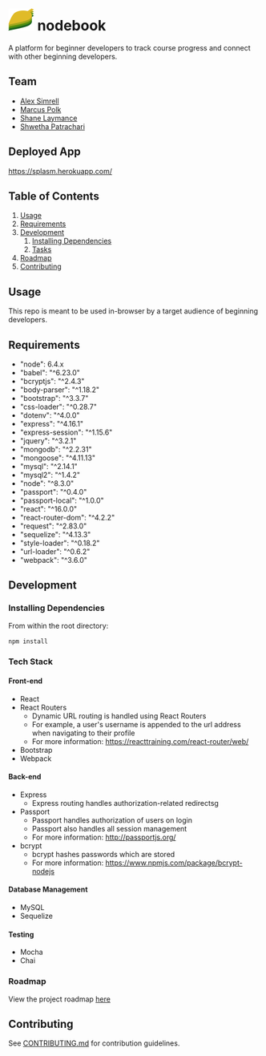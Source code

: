 # ![alt text](https://github.com/SPLASM/SPLASM/blob/master/client/images/nodebook_small_mono.png?raw=true "nodebook logo") nodebook

A platform for beginner developers to track course progress and connect with other beginning developers.

## Team

  - [Alex Simrell](https://github.com/arsimr16 "Alex's Github")
  - [Marcus Polk](https://github.com/marcuspolk "Marcus's Github")
  - [Shane Laymance](https://github.com/slaymance "Shane's Github")
  - [Shwetha Patrachari](https://github.com/shwetachari "Shwetha's Github")

## Deployed App
https://splasm.herokuapp.com/

## Table of Contents

1. [Usage](#Usage)
1. [Requirements](#requirements)
1. [Development](#development)
    1. [Installing Dependencies](#installing-dependencies)
    1. [Tasks](#tasks)
1. [Roadmap](#roadmap)
1. [Contributing](#contributing)

## Usage

This repo is meant to be used in-browser by a target audience of beginning developers.

## Requirements

- "node": 6.4.x
- "babel": "^6.23.0"
- "bcryptjs": "^2.4.3"
- "body-parser": "^1.18.2"
- "bootstrap": "^3.3.7"
- "css-loader": "^0.28.7"
- "dotenv": "^4.0.0"
- "express": "^4.16.1"
- "express-session": "^1.15.6"
- "jquery": "^3.2.1"
- "mongodb": "^2.2.31"
- "mongoose": "^4.11.13"
- "mysql": "^2.14.1"
- "mysql2": "^1.4.2"
- "node": "^8.3.0"
- "passport": "^0.4.0"
- "passport-local": "^1.0.0"
- "react": "^16.0.0"
- "react-router-dom": "^4.2.2"
- "request": "^2.83.0"
- "sequelize": "^4.13.3"
- "style-loader": "^0.18.2"
- "url-loader": "^0.6.2"
- "webpack": "^3.6.0"

## Development

### Installing Dependencies

From within the root directory:

```sh
npm install
```

### Tech Stack

#### Front-end
- React
- React Routers
  - Dynamic URL routing is handled using React Routers
  - For example, a user's username is appended to the url address when navigating to their profile
  - For more information: https://reacttraining.com/react-router/web/
- Bootstrap
- Webpack

#### Back-end
- Express
  - Express routing handles authorization-related redirectsg
- Passport
  - Passport handles authorization of users on login
  - Passport also handles all session management
  - For more information: http://passportjs.org/
- bcrypt
  - bcrypt hashes passwords which are stored
  - For more information: https://www.npmjs.com/package/bcrypt-nodejs

#### Database Management
- MySQL
- Sequelize

#### Testing
- Mocha
- Chai

### Roadmap

View the project roadmap [here](ROADMAP.md)


## Contributing

See [CONTRIBUTING.md](CONTRIBUTING.md) for contribution guidelines.
